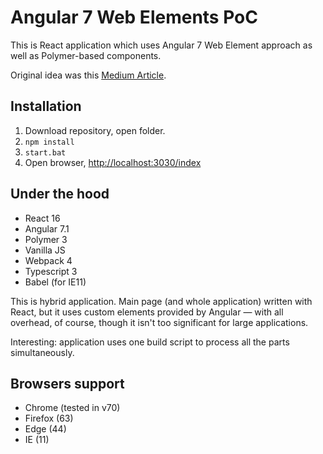 Angular 7 Web Elements PoC
===

This is React application which uses Angular 7 Web Element approach as well as Polymer-based components.

Original idea was this [Medium Article](https://medium.com/@tomsu/wanna-create-an-angular-element-heres-how-73e2ea85bd28).

Installation
--
1. Download repository, open folder.
2. `npm install`
3. `start.bat`
4. Open browser, [http://localhost:3030/index](http://localhost:3030/index)

Under the hood
---
* React 16
* Angular 7.1
* Polymer 3
* Vanilla JS
* Webpack 4
* Typescript 3
* Babel (for IE11)

This is hybrid application. Main page (and whole application) written with React, but it uses custom elements provided by Angular — with all overhead, of course, though it isn't too significant for large applications.

Interesting: application uses one build script to process all the parts simultaneously.

Browsers support
--
* Chrome (tested in v70)
* Firefox (63)
* Edge (44)
* IE (11)